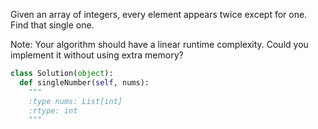 Given an array of integers, every element appears twice except for one. Find that single one.


Note:
Your algorithm should have a linear runtime complexity. Could you implement it without using extra memory?



```python
class Solution(object):
  def singleNumber(self, nums):
    """
    :type nums: List[int]
    :rtype: int
    """
```
